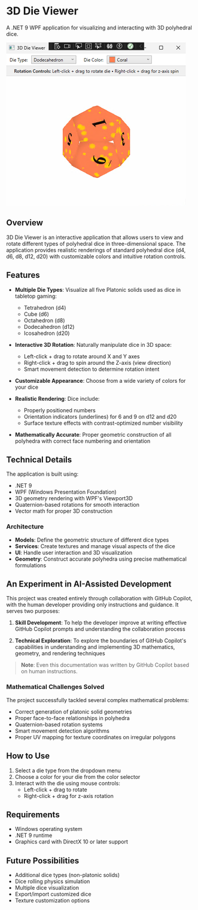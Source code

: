 # 3D Die Viewer

A .NET 9 WPF application for visualizing and interacting with 3D polyhedral dice.

![3D Die Viewer Screenshot](Resources/screenshot.png)

## Overview

3D Die Viewer is an interactive application that allows users to view and rotate different types of polyhedral dice in three-dimensional space. The application provides realistic renderings of standard polyhedral dice (d4, d6, d8, d12, d20) with customizable colors and intuitive rotation controls.

## Features

- **Multiple Die Types**: Visualize all five Platonic solids used as dice in tabletop gaming:
  - Tetrahedron (d4)
  - Cube (d6)
  - Octahedron (d8)
  - Dodecahedron (d12)
  - Icosahedron (d20)

- **Interactive 3D Rotation**: Naturally manipulate dice in 3D space:
  - Left-click + drag to rotate around X and Y axes
  - Right-click + drag to spin around the Z-axis (view direction)
  - Smart movement detection to determine rotation intent

- **Customizable Appearance**: Choose from a wide variety of colors for your dice

- **Realistic Rendering**: Dice include:
  - Properly positioned numbers
  - Orientation indicators (underlines) for 6 and 9 on d12 and d20
  - Surface texture effects with contrast-optimized number visibility

- **Mathematically Accurate**: Proper geometric construction of all polyhedra with correct face numbering and orientation

## Technical Details

The application is built using:
- .NET 9
- WPF (Windows Presentation Foundation)
- 3D geometry rendering with WPF's Viewport3D
- Quaternion-based rotations for smooth interaction
- Vector math for proper 3D construction

### Architecture

- **Models**: Define the geometric structure of different dice types
- **Services**: Create textures and manage visual aspects of the dice
- **UI**: Handle user interaction and 3D visualization
- **Geometry**: Construct accurate polyhedra using precise mathematical formulations

## An Experiment in AI-Assisted Development

This project was created entirely through collaboration with GitHub Copilot, with the human developer providing only instructions and guidance. It serves two purposes:

1. **Skill Development**: To help the developer improve at writing effective GitHub Copilot prompts and understanding the collaboration process

2. **Technical Exploration**: To explore the boundaries of GitHub Copilot's capabilities in understanding and implementing 3D mathematics, geometry, and rendering techniques

> **Note**: Even this documentation was written by GitHub Copilot based on human instructions.

### Mathematical Challenges Solved

The project successfully tackled several complex mathematical problems:

- Correct generation of platonic solid geometries
- Proper face-to-face relationships in polyhedra
- Quaternion-based rotation systems
- Smart movement detection algorithms
- Proper UV mapping for texture coordinates on irregular polygons

## How to Use

1. Select a die type from the dropdown menu
2. Choose a color for your die from the color selector
3. Interact with the die using mouse controls:
   - Left-click + drag to rotate
   - Right-click + drag for z-axis rotation

## Requirements

- Windows operating system
- .NET 9 runtime
- Graphics card with DirectX 10 or later support

## Future Possibilities

- Additional dice types (non-platonic solids)
- Dice rolling physics simulation
- Multiple dice visualization
- Export/import customized dice
- Texture customization options
